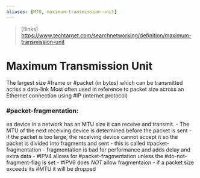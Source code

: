 ```yaml
---
aliases: [MTU, maximum-transmission-unit]
---
```

>[!links]
>https://www.techtarget.com/searchnetworking/definition/maximum-transmission-unit

# Maximum Transmission Unit
The largest size #frame or #packet (in bytes) which can be transmitted acriss a data-link
	Most often used in reference to packet size across an Ethernet connection using #IP (internet protocol)

### #packet-fragmentation:
ea device in a network has an MTU size it can receive and transmit.
	- The MTU of the next receiving device is determined before the packet is sent
		- if the packet is too large, the receiving device cannot accept it so the packet is divided into fragments and sent
		- this is called #packet-fragmentation 
	- fragmentation is bad for performance and adds delay and extra data
	- #IPV4 allows for #packet-fragmentation unless the #do-not-fragment-flag is set
	- #IPV6 does *NOT* allow fragmentaion
		- if a packet size exceeds its #MTU it will be dropped